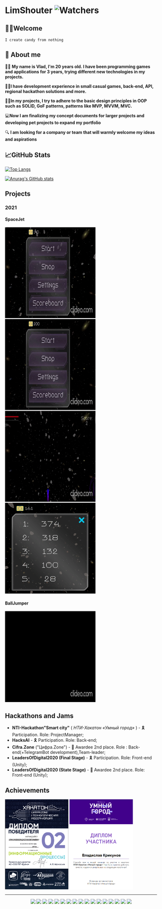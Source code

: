 # LimShouter ![Watchers](https://komarev.com/ghpvc/?username=limshouter)

## 👋🏻Welcome

    I create candy from nothing

## 🥸 About me

🖖🏻 **My name is Vlad, I'm 20 years old. I have been programming games and applications for 3 years, trying different new
technologies in my projects.**

👌🏻**I have development experience in small casual games, back-end, API, regional hackathon solutions and more.**

🤌🏻**In my projects, I try to adhere to the basic design principles in OOP such as SOLID, GoF patterns, patterns like
MVP, MVVM, MVC.**

💻**Now I am finalizing my concept documents for larger projects and developing pet projects to expand my portfolio**

🔍 **I am looking for a company or team that will warmly welcome my ideas and aspirations**

## 📈GitHub Stats

[![Top Langs](https://github-readme-stats.vercel.app/api/top-langs/?username=Limshouter&layout=compact&theme=dracula)](https://github.com/anuraghazra/github-readme-stats)

[![Anurag's GitHub stats](https://github-readme-stats.vercel.app/api?username=LimShouter&show_icons=true&hide=stars&theme=dracula)](https://github.com/anuraghazra/github-readme-stats)

## Projects

### 2021

#### SpaceJet

<p>
<img src="SpaceJet_shop.gif" alt=""  style="height: 300px; width:300px;"/>
<img src="SpaceJet_main.gif" alt=""  style="height: 300px; width:300px;"/>
<img src="SpaceJet_gameplay.gif" alt=""  style="height: 300px; width:300px;"/>
<img src="SpaceJet_scoreboard.png" alt=""  style="height: 300px; width:300px;"/>
</p>

#### BallJumper

<p>
<img src="BallJumper.gif" alt=""  style="height: 300px; width:300px;"/>
</p>

## Hackathons and Jams

+ **NTI-Hackathon"Smart city"** ( *НТИ-Хакатон «Умный город»* ) - 🎗 Participation. Role: ProjectManager;
+ **HacksAI** - 🎗 Participation. Role: Back-end;
+ **Cifra.Zone** ("Цифра.Zone") - 🥈 Awardee 2nd place. Role : Back-end(+TelegramBot development),Team-leader;
+ **LeadersOfDigital2020 (Final Stage)** - 🎗 Participation. Role: Front-end (Unity);
+ **LeadersOfDigital2020 (State Stage)** - 🥈 Awardee 2nd place. Role: Front-end (Unity);

## Achievements

<p>
    <img src="Cifra.Zone.png" alt=""  style="height: 297px; width:210px;"/>
    <img src="NTI_SMartCity.png" alt="" style="height: 297px; width:210px;"/>
</p>

---

<center>
<p>
<img src="https://img.shields.io/badge/-C%23-green">
<img src="https://img.shields.io/badge/Unity-Addressable-red">   
<img src="https://img.shields.io/badge/Unity-AssetBundles-red">  
<img src="https://img.shields.io/badge/Unity-DoTween-red">       
<img src="https://img.shields.io/badge/Unity-UIToolkit-red">     
<img src="https://img.shields.io/badge/Unity-DOTS-red">          
<img src="https://img.shields.io/badge/Unity-Entitas-red">       
<img src="https://img.shields.io/badge/Unity-PostProcessing-red">
<img src="https://img.shields.io/badge/Back--end-.NET6-blue">
<img src="https://img.shields.io/badge/Back--end-EntityFramework-blue">
<img src="https://img.shields.io/badge/Back--end-SQL-lightblue">
<img src="https://img.shields.io/badge/Back--end-Docker-lightblue">
<img src="https://img.shields.io/badge/SOLID-black">
<img src="https://img.shields.io/badge/MVP-black">
<img src="https://img.shields.io/badge/MVVM-black">
<img src="https://img.shields.io/badge/MVC-black">
<img src="https://img.shields.io/badge/GOF-black">
</p>    
</center>






























